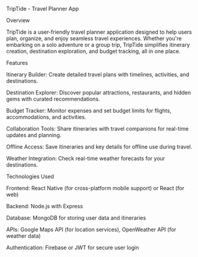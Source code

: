 TripTide - Travel Planner App

Overview

TripTide is a user-friendly travel planner application designed to help users plan, organize, and enjoy seamless travel experiences. Whether you're embarking on a solo adventure or a group trip, TripTide simplifies itinerary creation, destination exploration, and budget tracking, all in one place.

Features





Itinerary Builder: Create detailed travel plans with timelines, activities, and destinations.



Destination Explorer: Discover popular attractions, restaurants, and hidden gems with curated recommendations.



Budget Tracker: Monitor expenses and set budget limits for flights, accommodations, and activities.



Collaboration Tools: Share itineraries with travel companions for real-time updates and planning.



Offline Access: Save itineraries and key details for offline use during travel.



Weather Integration: Check real-time weather forecasts for your destinations.

Technologies Used





Frontend: React Native (for cross-platform mobile support) or React (for web)



Backend: Node.js with Express



Database: MongoDB for storing user data and itineraries



APIs: Google Maps API (for location services), OpenWeather API (for weather data)



Authentication: Firebase or JWT for secure user login
